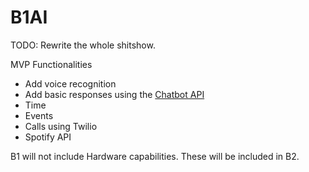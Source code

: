 # B1AI

TODO: Rewrite the whole shitshow.

MVP Functionalities
- Add voice recognition
- Add basic responses using the [Chatbot API](https://www.chatbot.com/docs/)
- Time
- Events
- Calls using Twilio
- Spotify API

B1 will not include Hardware capabilities.
These will be included in B2.
